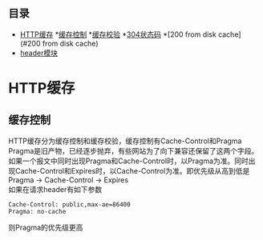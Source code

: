## 目录
* [HTTP缓存](#HTTP缓存)
  *[缓存控制](#缓存控制)
  *[缓存校验](#缓存校验)
  *[304状态码](#304状态码)
  *[200 from disk cache](#200 from disk cache)
* [header模块](#header模块)

# HTTP缓存
## 缓存控制
HTTP缓存分为缓存控制和缓存校验，缓存控制有Cache-Control和Pragma  
Pragma是旧产物，已经逐步抛弃，有些网站为了向下兼容还保留了这两个字段。如果一个报文中同时出现Pragma和Cache-Control时，以Pragma为准。同时出现Cache-Control和Expires时，以Cache-Control为准。即优先级从高到低是 Pragma -> Cache-Control -> Expires  
如果在请求header有如下参数  
```
Cache-Control: public,max-ae=86400
Pragma: no-cache
```
则Pragma的优先级更高


